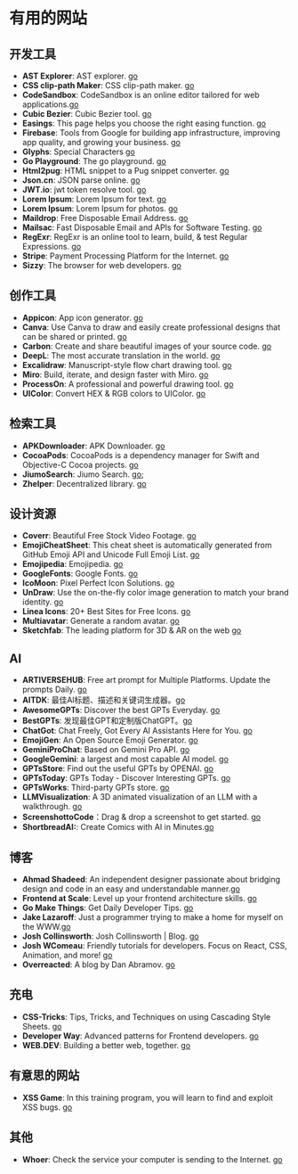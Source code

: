 # 有用的网站

## 开发工具
- **AST Explorer**: AST explorer. [go](https://astexplorer.net/)
- **CSS clip-path Maker**: CSS clip-path maker. [go](https://bennettfeely.com/clippy/)
- **CodeSandbox**: CodeSandbox is an online editor tailored for web applications.[go](https://codesandbox.io/)
- **Cubic Bezier**: Cubic Bezier tool. [go](https://cubic-bezier.com/)
- **Easings**: This page helps you choose the right easing function. [go](https://easings.net/)
- **Firebase**: Tools from Google for building app infrastructure, improving app quality, and growing your business. [go](https://console.firebase.google.com)
- **Glyphs**: Special Characters [go](https://css-tricks.com/snippets/html/glyphs/)
- **Go Playground**: The go playground. [go](https://go.dev/play/)
- **Html2pug**: HTML snippet to a Pug snippet converter. [go](https://html2pug.vercel.app/)
- **Json.cn**: JSON parse online. [go](https://www.json.cn/)
- **JWT.io**: jwt token resolve tool. [go](https://jwt.io/)
- **Lorem Ipsum**: Lorem Ipsum for text. [go](https://loremipsum.io/)
- **Lorem Ipsum**: Lorem Ipsum for photos. [go](https://picsum.photos/)
- **Maildrop**: Free Disposable Email Address. [go](https://maildrop.cc/)
- **Mailsac**: Fast Disposable Email and APIs for Software Testing. [go](https://mailsac.com/)
- **RegExr**: RegExr is an online tool to learn, build, & test Regular Expressions. [go](https://regexr.com/)
- **Stripe**: Payment Processing Platform for the Internet. [go](https://stripe.com)
- **Sizzy**: The browser for web developers. [go](https://sizzy.co/)

## 创作工具
- **Appicon**: App icon generator. [go](https://www.appicon.co/)
- **Canva**: Use Canva to draw and easily create professional designs that can be shared or printed. [go](https://www.canva.com/)
- **Carbon**: Create and share beautiful images of your source code. [go](https://carbon.now.sh/)
- **DeepL**: The most accurate translation in the world. [go](https://www.deepl.com/translator)
- **Excalidraw**: Manuscript-style flow chart drawing tool. [go](https://excalidraw.com/) 
- **Miro**: Build, iterate, and design faster with Miro. [go](https://miro.com/)
- **ProcessOn**: A professional and powerful drawing tool. [go](https://www.processon.com/)
- **UIColor**: Convert HEX & RGB colors to UIColor. [go](https://www.uicolor.io/)

## 检索工具
- **APKDownloader**: APK Downloader. [go](https://apps.evozi.com/apk-downloader/)
- **CocoaPods**: CocoaPods is a dependency manager for Swift and Objective-C Cocoa projects. [go](https://cocoapods.org/)
- **JiumoSearch**: Jiumo Search. [go](https://www.jiumodiary.com/);
- **Zhelper**: Decentralized library. [go](https://search.zhelper.net/?%5B%7B%22name%22:%22Ylibrary%22,%22url%22:%22https://api.ylibrary.org%22,%22type%22:%22full%22,%22sensitive%22:false,%22detail%22:true%7D%5D)

## 设计资源
- **Coverr**: Beautiful Free Stock Video Footage. [go](https://coverr.co/)
- **EmojiCheatSheet**: This cheat sheet is automatically generated from GitHub Emoji API and Unicode Full Emoji List. [go](https://github.com/ikatyang/emoji-cheat-sheet)
- **Emojipedia**: Emojipedia. [go](https://emojipedia.org/)
- **GoogleFonts**: Google Fonts. [go](https://fonts.google.com/)
- **IcoMoon**: Pixel Perfect Icon Solutions. [go](https://icomoon.io/)
- **UnDraw**: Use the on-the-fly color image generation to match your brand identity. [go](https://undraw.co/illustrations)
- **Linea Icons**: 20+ Best Sites for Free Icons. [go](https://linea.io/)
- **Multiavatar**: Generate a random avatar. [go](https://multiavatar.com/) 
- **Sketchfab**: The leading platform for 3D & AR on the web [go](https://sketchfab.com/)

## AI
- **ARTIVERSEHUB**: Free art prompt for Multiple Platforms. Update the prompts Daily. [go](https://artiversehub.ai/prompt-marketplace)
- **AITDK**: 最佳AI标题、描述和关键词生成器。[go](https://aitdk.com/zh-CN/)
- **AwesomeGPTs**: Discover the best GPTs Everyday. [go](https://awesomegpts.pro/)
- **BestGPTs**: 发现最佳GPT和定制版ChatGPT。[go](https://bestgpts.app/zh-CN/)
- **ChatGot**: Chat Freely, Got Every AI Assistants Here for You. [go](https://start.chatgot.io/login)
- **EmojiGen**: An Open Source Emoji Generator. [go](https://emoji.fly.dev/)
- **GeminiProChat**: Based on Gemini Pro API. [go](https://geminiprochat.com/)
- **GoogleGemini**: a largest and most capable AI model. [go](https://googlegemini.co/)
- **GPTsStore**: Find out the useful GPTs by OPENAI. [go](https://gpts-store.net/)
- **GPTsToday**: GPTs Today - Discover Interesting GPTs. [go](https://gptstoday.com/)
- **GPTsWorks**: Third-party GPTs store. [go](https://gpts.works/)
- **LLMVisualization**: A 3D animated visualization of an LLM with a walkthrough. [go](https://bbycroft.net/llm)
- **ScreenshottoCode**：Drag & drop a screenshot to get started. [go](https://picoapps.xyz/free-tools/screenshot-to-code)
- **ShortbreadAI:**: Create Comics with AI in Minutes.[go](https://shortbread.ai/)

## 博客
- **Ahmad Shadeed**: An independent designer passionate about bridging design and code in an easy and understandable manner.[go](https://ishadeed.com/articles/)
- **Frontend at Scale**: Level up your frontend architecture skills. [go](https://frontendatscale.com/#archive)
- **Go Make Things**: Get Daily Developer Tips. [go](https://gomakethings.com/articles/)
- **Jake Lazaroff**: Just a programmer trying to make a home for myself on the WWW.[go](https://jakelazaroff.com/blog/)
- **Josh Collinsworth**: Josh Collinsworth | Blog. [go](https://joshcollinsworth.com/blog)
- **Josh WComeau**: Friendly tutorials for developers. Focus on React, CSS, Animation, and more! [go](https://www.joshwcomeau.com/latest/)
- **Overreacted**: A blog by Dan Abramov. [go](https://overreacted.io/)

## 充电
- **CSS-Tricks**: Tips, Tricks, and Techniques on using Cascading Style Sheets. [go](https://css-tricks.com/)
- **Developer Way**: Advanced patterns for Frontend developers. [go](https://www.developerway.com/)
- **WEB.DEV**: Building a better web, together. [go](https://web.dev/)

## 有意思的网站
- **XSS Game**: In this training program, you will learn to find and exploit XSS bugs. [go](https://xss-game.appspot.com/)

## 其他
- **Whoer**: Check the service your computer is sending to the Internet. [go](https://whoer.net/)